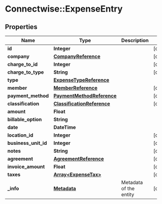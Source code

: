 # Connectwise::ExpenseEntry

## Properties
Name | Type | Description | Notes
------------ | ------------- | ------------- | -------------
**id** | **Integer** |  | [optional] 
**company** | [**CompanyReference**](CompanyReference.md) |  | [optional] 
**charge_to_id** | **Integer** |  | [optional] 
**charge_to_type** | **String** |  | [optional] 
**type** | [**ExpenseTypeReference**](ExpenseTypeReference.md) |  | 
**member** | [**MemberReference**](MemberReference.md) |  | [optional] 
**payment_method** | [**PaymentMethodReference**](PaymentMethodReference.md) |  | [optional] 
**classification** | [**ClassificationReference**](ClassificationReference.md) |  | [optional] 
**amount** | **Float** |  | 
**billable_option** | **String** |  | 
**date** | **DateTime** |  | 
**location_id** | **Integer** |  | [optional] 
**business_unit_id** | **Integer** |  | [optional] 
**notes** | **String** |  | [optional] 
**agreement** | [**AgreementReference**](AgreementReference.md) |  | [optional] 
**invoice_amount** | **Float** |  | [optional] 
**taxes** | [**Array&lt;ExpenseTax&gt;**](ExpenseTax.md) |  | [optional] 
**_info** | [**Metadata**](Metadata.md) | Metadata of the entity | [optional] 


